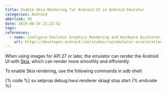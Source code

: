 ```yaml
---
title: Enable Skia Rendering for Android UI in Android Emulator
categories: Android
abbrlink: 36
date: 2019-06-24 21:22:52
tags:
references:
  - name: Configure Emulator Graphics Rendering and Hardware Acceleration
    url: https://developer.android.com/studio/run/emulator-acceleration#skia-emulator
---
```

When using images for API 27 or later, the emulator can render the Android UI with [Skia](https://skia.org/), which can render more smoothly and efficiently.

To enable Skia rendering, use the following commands in adb shell:

{% code %}
su
setprop debug.hwui.renderer skiagl
stop
start
{% endcode %}
